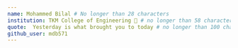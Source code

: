 ```yaml
---
name: Mohammed Bilal # No longer than 28 characters
institution: TKM College of Engineering 🚩 # no longer than 58 characters
quote:  Yesterday is what brought you to today # no longer than 100 characters, avoid using quotes(") to guarantee the format remains the same.
github_user: mdb571
---
```

